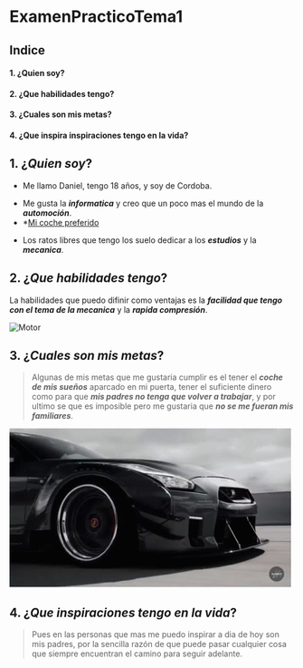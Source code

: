 #  ExamenPracticoTema1
## Indice
#### 1. ¿Quien soy?
#### 2. ¿Que habilidades tengo?
#### 3. ¿Cuales son mis metas?
#### 4. ¿Que inspira inspiraciones tengo en la vida?

## 1. ¿_Quien soy_?
<p>
  
*  Me llamo Daniel, tengo 18 años, y soy de Cordoba. 
<p>
  
  * Me gusta la **_informatica_** y creo que un poco mas el mundo de la **_automoción_**.
  * *[Mi coche preferido](https://es.nissanusa.com/vehicles/sports-cars/gt-r.html)
  
<p>
  
 *  Los ratos libres que tengo los suelo dedicar a los **_estudios_** y la **_mecanica_**.

## 2. ¿_Que habilidades tengo_?
<p>

  La habilidades que puedo difinir como ventajas es la **_facilidad que tengo con el tema de la mecanica_** y la **_rapida compresión_**.

  ![Motor](https://espirituracer.com/archivos/2023/03/ford-mustang-50-gt-5.jpg)

## 3. ¿_Cuales son mis metas_?
<p>

  >Algunas de mis metas que me gustaria cumplir es el tener el **_coche de mis sueños_** aparcado en mi puerta, tener el suficiente dinero como para que **_mis padres no tenga que volver a trabajar_**, y por ultimo se que es imposible pero me gustaria que **_no se me fueran mis familiares_**.

![](nissan-gt-r35.gif)

## 4. ¿_Que inspiraciones tengo en la vida_?
<p>

  >Pues en las personas que mas me puedo inspirar a dia de hoy son mis padres, por la sencilla razón de que puede pasar cualquier cosa que siempre encuentran el camino para seguir adelante.

